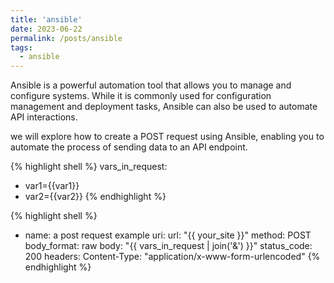 ```yaml
---
title: 'ansible'
date: 2023-06-22
permalink: /posts/ansible
tags:
  - ansible
---
```


Ansible is a powerful automation tool that allows you to manage and configure systems. While it is commonly used for configuration management and deployment tasks, Ansible can also be used to automate API interactions. 

we will explore how to create a POST request using Ansible, enabling you to automate the process of sending data to an API endpoint.

{% highlight shell %}
vars_in_request:
  - var1={{var1}}
  - var2={{var2}}
{% endhighlight %}

{% highlight shell %}
- name: a post request example
  uri:
    url: "{{ your_site }}"
    method: POST
    body_format: raw
    body: "{{ vars_in_request | join('&') }}"
    status_code: 200
    headers:
      Content-Type: "application/x-www-form-urlencoded"
{% endhighlight %}
